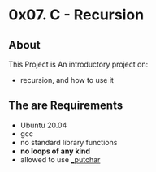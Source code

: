 # 0x07. C - Recursion
## About
This Project is An introductory project on:
- recursion, and how to use it
## The are Requirements
- Ubuntu 20.04
- gcc
- no standard library functions
- **no loops of any kind**
- allowed to use [_putchar](https://github.com/holbertonschool/_putchar.c/blob/master/_putchar.c)